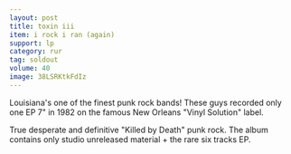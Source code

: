 ```yaml
---
layout: post
title: toxin iii
item: i rock i ran (again)
support: lp
category: rur
tag: soldout
volume: 40
image: 38LSRKtkFdIz
---
```


Louisiana's one of the finest punk rock bands! These guys recorded only one EP 7" in 1982 on the famous New Orleans "Vinyl Solution" label.

True desperate and definitive "Killed by Death" punk rock. The album contains only studio unreleased material + the rare six tracks EP.
